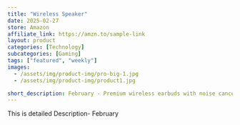 ```yaml
---
title: "Wireless Speaker"
date: 2025-02-27
store: Amazon
affiliate_link: https://amzn.to/sample-link
layout: product
categories: [Technology]
subcategories: [Gaming]
tags: ["featured", "weekly"]
images:
  - /assets/img/product-img/pro-big-1.jpg
  - /assets/img/product-img/product1.jpg

short_description: February - Premium wireless earbuds with noise cancellation and long battery life.
---
```


This is detailed Description- February
